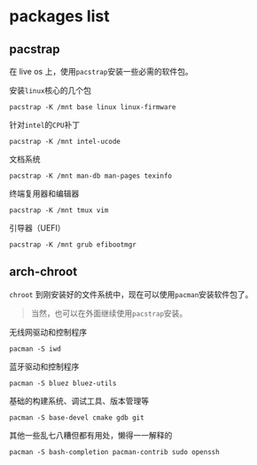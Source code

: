 # packages list

## pacstrap

在 live os 上，使用`pacstrap`安装一些必需的软件包。

安装`linux`核心的几个包

```shell
pacstrap -K /mnt base linux linux-firmware
```

针对`intel`的`CPU`补丁

```shell
pacstrap -K /mnt intel-ucode
```

文档系统

```shell
pacstrap -K /mnt man-db man-pages texinfo
```

终端复用器和编辑器

```shell
pacstrap -K /mnt tmux vim
```

引导器（UEFI）

```shell
pacstrap -K /mnt grub efibootmgr
```

## arch-chroot

`chroot` 到刚安装好的文件系统中，现在可以使用`pacman`安装软件包了。

> 当然，也可以在外面继续使用`pacstrap`安装。

无线网驱动和控制程序

```shell
pacman -S iwd
```

蓝牙驱动和控制程序

```shell
pacman -S bluez bluez-utils
```

基础的构建系统、调试工具、版本管理等

```shell
pacman -S base-devel cmake gdb git
```

其他一些乱七八糟但都有用处，懒得一一解释的

```shell
pacman -S bash-completion pacman-contrib sudo openssh
```







